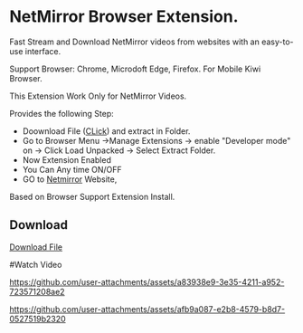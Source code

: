 # NetMirror Browser Extension.

Fast Stream and Download NetMirror videos from websites with an easy-to-use interface.

Support Browser: Chrome, Microdoft Edge, Firefox. For Mobile Kiwi Browser.

This Extension Work Only for NetMirror Videos.

Provides the following Step:

  * Doownload File (<a href='https://raw.githubusercontent.com/appli55/netmirror_extension/main/file/NetMirror_extension_7.5.0.zip'>CLick</a>) and extract in Folder.
  * Go to Browser Menu ->Manage Extensions -> enable "Developer mode" on -> Click Load Unpacked -> Select Extract Folder.
  * Now Extension Enabled
  * You Can Any time ON/OFF
  * GO to <a href='https://netmirror.art'>Netmirror</a> Website,

Based on Browser Support Extension Install.

## Download

<a href='https://raw.githubusercontent.com/appli55/netmirror_extension/main/file/NetMirror_extension_7.5.0.zip'>Download File</a>


#Watch Video

https://github.com/user-attachments/assets/a83938e9-3e35-4211-a952-723571208ae2


https://github.com/user-attachments/assets/afb9a087-e2b8-4579-b8d7-0527519b2320


